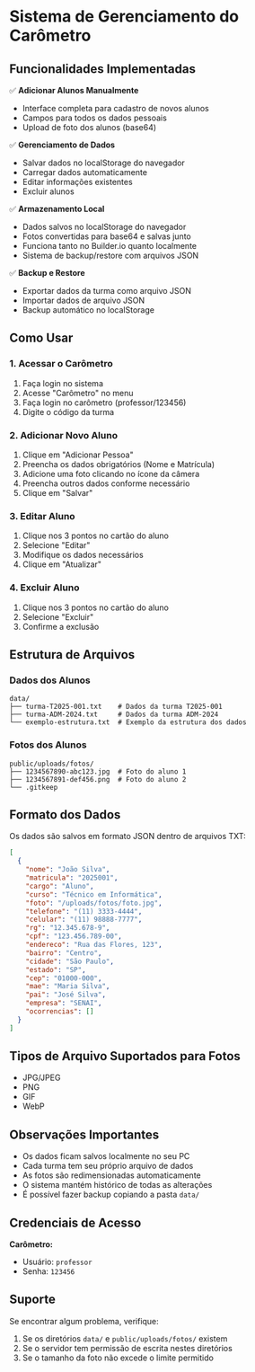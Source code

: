 # Sistema de Gerenciamento do Carômetro

## Funcionalidades Implementadas

✅ **Adicionar Alunos Manualmente**
- Interface completa para cadastro de novos alunos
- Campos para todos os dados pessoais
- Upload de foto dos alunos (base64)

✅ **Gerenciamento de Dados**
- Salvar dados no localStorage do navegador
- Carregar dados automaticamente
- Editar informações existentes
- Excluir alunos

✅ **Armazenamento Local**
- Dados salvos no localStorage do navegador
- Fotos convertidas para base64 e salvas junto
- Funciona tanto no Builder.io quanto localmente
- Sistema de backup/restore com arquivos JSON

✅ **Backup e Restore**
- Exportar dados da turma como arquivo JSON
- Importar dados de arquivo JSON
- Backup automático no localStorage

## Como Usar

### 1. Acessar o Carômetro
1. Faça login no sistema
2. Acesse "Carômetro" no menu
3. Faça login no carômetro (professor/123456)
4. Digite o código da turma

### 2. Adicionar Novo Aluno
1. Clique em "Adicionar Pessoa"
2. Preencha os dados obrigatórios (Nome e Matrícula)
3. Adicione uma foto clicando no ícone da câmera
4. Preencha outros dados conforme necessário
5. Clique em "Salvar"

### 3. Editar Aluno
1. Clique nos 3 pontos no cartão do aluno
2. Selecione "Editar"
3. Modifique os dados necessários
4. Clique em "Atualizar"

### 4. Excluir Aluno
1. Clique nos 3 pontos no cartão do aluno
2. Selecione "Excluir"
3. Confirme a exclusão

## Estrutura de Arquivos

### Dados dos Alunos
```
data/
├── turma-T2025-001.txt    # Dados da turma T2025-001
├── turma-ADM-2024.txt     # Dados da turma ADM-2024
└── exemplo-estrutura.txt  # Exemplo da estrutura dos dados
```

### Fotos dos Alunos
```
public/uploads/fotos/
├── 1234567890-abc123.jpg  # Foto do aluno 1
├── 1234567891-def456.png  # Foto do aluno 2
└── .gitkeep
```

## Formato dos Dados

Os dados são salvos em formato JSON dentro de arquivos TXT:

```json
[
  {
    "nome": "João Silva",
    "matricula": "2025001",
    "cargo": "Aluno",
    "curso": "Técnico em Informática",
    "foto": "/uploads/fotos/foto.jpg",
    "telefone": "(11) 3333-4444",
    "celular": "(11) 98888-7777",
    "rg": "12.345.678-9",
    "cpf": "123.456.789-00",
    "endereco": "Rua das Flores, 123",
    "bairro": "Centro",
    "cidade": "São Paulo",
    "estado": "SP",
    "cep": "01000-000",
    "mae": "Maria Silva",
    "pai": "José Silva",
    "empresa": "SENAI",
    "ocorrencias": []
  }
]
```

## Tipos de Arquivo Suportados para Fotos

- JPG/JPEG
- PNG
- GIF
- WebP

## Observações Importantes

- Os dados ficam salvos localmente no seu PC
- Cada turma tem seu próprio arquivo de dados
- As fotos são redimensionadas automaticamente
- O sistema mantém histórico de todas as alterações
- É possível fazer backup copiando a pasta `data/`

## Credenciais de Acesso

**Carômetro:**
- Usuário: `professor`
- Senha: `123456`

## Suporte

Se encontrar algum problema, verifique:
1. Se os diretórios `data/` e `public/uploads/fotos/` existem
2. Se o servidor tem permissão de escrita nestes diretórios
3. Se o tamanho da foto não excede o limite permitido

